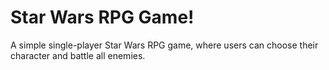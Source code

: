 # Star Wars RPG Game!
A simple single-player Star Wars RPG game, where users can choose their character and battle all enemies.
